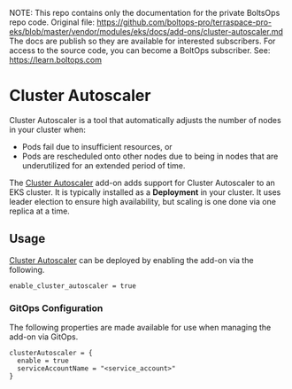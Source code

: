 <!-- note marker start -->
NOTE: This repo contains only the documentation for the private BoltsOps repo code.
Original file: https://github.com/boltops-pro/terraspace-pro-eks/blob/master/vendor/modules/eks/docs/add-ons/cluster-autoscaler.md
The docs are publish so they are available for interested subscribers.
For access to the source code, you can become a BoltOps subscriber.
See: https://learn.boltops.com

<!-- note marker end -->

# Cluster Autoscaler

Cluster Autoscaler is a tool that automatically adjusts the number of nodes in your cluster when:

* Pods fail due to insufficient resources, or
* Pods are rescheduled onto other nodes due to being in nodes that are underutilized for an extended period of time.

The [Cluster Autoscaler](https://github.com/kubernetes/autoscaler/tree/master/cluster-autoscaler) add-on adds support for Cluster Autoscaler to an EKS cluster. It is typically installed as a **Deployment** in your cluster. It uses leader election to ensure high availability, but scaling is one done via one replica at a time.

## Usage

[Cluster Autoscaler](https://github.com/aws-ia/terraform-aws-eks-blueprints/tree/main/modules/kubernetes-addons/cluster-autoscaler) can be deployed by enabling the add-on via the following.

```hcl
enable_cluster_autoscaler = true
```

### GitOps Configuration

The following properties are made available for use when managing the add-on via GitOps.

```hcl
clusterAutoscaler = {
  enable = true
  serviceAccountName = "<service_account>"
}
```
